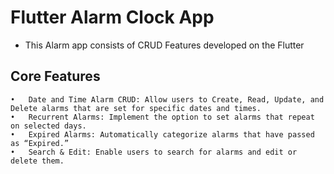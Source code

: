 # Flutter Alarm Clock App
 * This Alarm app consists of CRUD Features developed on the Flutter
## Core Features
	•	Date and Time Alarm CRUD: Allow users to Create, Read, Update, and Delete alarms that are set for specific dates and times.
	•	Recurrent Alarms: Implement the option to set alarms that repeat on selected days.
	•	Expired Alarms: Automatically categorize alarms that have passed as “Expired.”
	•	Search & Edit: Enable users to search for alarms and edit or delete them.
 

